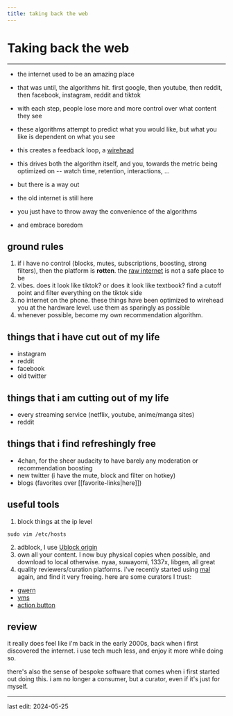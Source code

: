 ```yaml
---
title: taking back the web
---
```


# Taking back the web

---

- the internet used to be an amazing place
- that was until, the algorithms hit. first google, then youtube, then reddit, then facebook, instagram, reddit and tiktok
- with each step, people lose more and more control over what content they see
- these algorithms attempt to predict what you would like, but what you like is dependent on what you see
- this creates a feedback loop, a [wirehead](https://en.wikipedia.org/wiki/Wirehead_(science_fiction))
- this drives both the algorithm itself, and you, towards the metric being optimized on -- watch time, retention, interactions, ...

- but there is a way out
- the old internet is still here
- you just have to throw away the convenience of the algorithms
- and embrace boredom

## ground rules
1. if i have no control (blocks, mutes, subscriptions, boosting, strong filters), then the platform is **rotten**. the [raw internet](https://x.com/karpathy/status/1766509149297189274) is not a safe place to be
2. vibes. does it look like tiktok? or does it look like textbook? find a cutoff point and filter everything on the tiktok side
3. no internet on the phone. these things have been optimized to wirehead you at the hardware level. use them as sparingly as possible
4. whenever possible, become my own recommendation algorithm.
 
## things that i have cut out of my life
- instagram
- reddit
- facebook
- old twitter

## things that i am cutting out of my life
- every streaming service (netflix, youtube, anime/manga sites)
- reddit

## things that i find refreshingly free 
- 4chan, for the sheer audacity to have barely any moderation or recommendation boosting
- new twitter (i have the mute, block and filter on hotkey) 
- blogs (favorites over [[favorite-links|here]])

## useful tools
1. block things at the ip level
```
sudo vim /etc/hosts
```
2. adblock, I use [Ublock origin](https://ublockorigin.com/)
3. own all your content. I now buy physical copies when possible, and download to local otherwise. nyaa, suwayomi, 1337x, libgen, all great
4. quality reviewers/curation platforms. i've recently started using [mal](https://myanimelist.net/animelist/spikedoanzz?status=7&order=4&order2=0) again, and find it very freeing. here are some curators I trust:
- [gwern](https://gwern.net/)
- [yms](https://www.yourmoviesucks.org/)
- [action button](https://www.actionbutton.net/)

## review 

it really does feel like i'm back in the early 2000s, back when i first discovered the internet. i use tech much less, and enjoy it more while doing so.

there's also the sense of bespoke software that comes when i first started out doing this. i am no longer a consumer, but a curator, even if it's just for myself.

---

last edit: 2024-05-25
